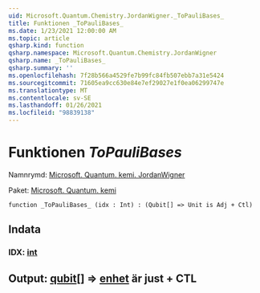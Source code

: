 ```yaml
---
uid: Microsoft.Quantum.Chemistry.JordanWigner._ToPauliBases_
title: Funktionen _ToPauliBases_
ms.date: 1/23/2021 12:00:00 AM
ms.topic: article
qsharp.kind: function
qsharp.namespace: Microsoft.Quantum.Chemistry.JordanWigner
qsharp.name: _ToPauliBases_
qsharp.summary: ''
ms.openlocfilehash: 7f28b566a4529fe7b99fc84fb507ebb7a31e5424
ms.sourcegitcommit: 71605ea9cc630e84e7ef29027e1f0ea06299747e
ms.translationtype: MT
ms.contentlocale: sv-SE
ms.lasthandoff: 01/26/2021
ms.locfileid: "98839138"
---
```

# <a name="_topaulibases_-function"></a>Funktionen _ToPauliBases_

Namnrymd: [Microsoft. Quantum. kemi. JordanWigner](xref:Microsoft.Quantum.Chemistry.JordanWigner)

Paket: [Microsoft. Quantum. kemi](https://nuget.org/packages/Microsoft.Quantum.Chemistry)




```qsharp
function _ToPauliBases_ (idx : Int) : (Qubit[] => Unit is Adj + Ctl)
```


## <a name="input"></a>Indata

### <a name="idx--int"></a>IDX: [int](xref:microsoft.quantum.lang-ref.int)





## <a name="output--qubit--unit--is-adj--ctl"></a>Output: [qubit](xref:microsoft.quantum.lang-ref.qubit)[] => [enhet](xref:microsoft.quantum.lang-ref.unit)  är just + CTL

